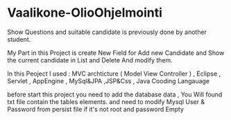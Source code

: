 # Vaalikone-OlioOhjelmointi

Show Questions and suitable candidate is previously done by another student.

My Part in this Project is  create New Field for Add new Candidate and Show the current candidate in List and Delete And modify them.

In this Peoject I used : 
MVC archticture ( Model View Controller ) , Eclipse , Servlet , AppEngine ,  MySql&JPA ,JSP&Css , Java Cooding Langauage

before start this project you need to add the database data  , You Will found txt file contain the tables elements. and need to modify Mysql User & Password from persist file if it's not root and password Empty
